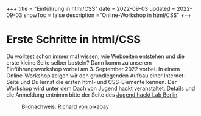 +++
title = "Einführung in html/CSS"
date = 2022-09-03
updated = 2022-09-03
showToc = false
description ="Online-Workshop in html/CSS"
+++

<script lang="ts">
    import Figure from '$lib/components/Figure.svelte';
    import Button from '$lib/components/Button.svelte';    
    import UserRectangle from "phosphor-svelte/lib/UserRectangle";
</script>

# Erste Schritte in html/CSS

Du wolltest schon immer mal wissen, wie Webseiten entstehen und die erste kleine Seite selber basteln? Dann komm zu unserem Einführungsworkshop vorbei am 3. September 2022 vorbei. In einem Online-Workshop zeigen wir den grundlegenden Aufbau einer Internet-Seite und Du lernst die ersten html- und CSS-Elemente kennen. Der Workshop wird unter dem Dach von Jugend hackt veranstaltet. Details und die Anmeldung entnimm bitte der Seite des [Jugend hackt Lab Berlin](https://jugendhackt.org/lab/berlin/).

<Figure src="/images/html_code.png" alt="html Code" />

[Bildnachweis: Richard von pixabay](https://pixabay.com//?utm_source=link-attribution&utm_medium=referral&utm_campaign=image&utm_content=3600810)
